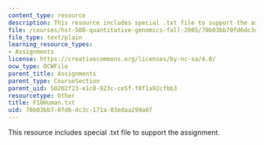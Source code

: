 ```yaml
---
content_type: resource
description: This resource includes special .txt file to support the assignment.
file: /courses/hst-508-quantitative-genomics-fall-2005/70b03bb70fd6dc3c171a03edaa299a07_F10Human.txt
file_type: text/plain
learning_resource_types:
- Assignments
license: https://creativecommons.org/licenses/by-nc-sa/4.0/
ocw_type: OCWFile
parent_title: Assignments
parent_type: CourseSection
parent_uid: 50202f23-e1c0-923c-ce5f-f0f1a92cfbb3
resourcetype: Other
title: F10Human.txt
uid: 70b03bb7-0fd6-dc3c-171a-03edaa299a07
---
```

This resource includes special .txt file to support the assignment.